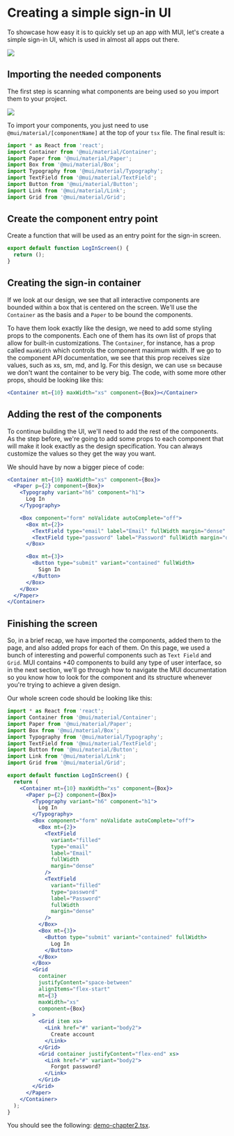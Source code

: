 # Creating a simple sign-in UI

<p class="description">To showcase how easy it is to quickly set up an app with MUI, let's create a simple sign-in UI, which is used in almost all apps out there. </p>

<img src="/static/learn/overview.png">

## Importing the needed components

The first step is scanning what components are being used so you import them to your project.

<img src="/static/learn/component-link.png">

To import your components, you just need to use `@mui/material/[componentName]` at the top of your `tsx` file. The final result is:

```jsx
import * as React from 'react';
import Container from '@mui/material/Container';
import Paper from '@mui/material/Paper';
import Box from '@mui/material/Box';
import Typography from '@mui/material/Typography';
import TextField from '@mui/material/TextField';
import Button from '@mui/material/Button';
import Link from '@mui/material/Link';
import Grid from '@mui/material/Grid';
```

## Create the component entry point

Create a function that will be used as an entry point for the sign-in screen.

```jsx
export default function LogInScreen() {
  return ();
}
```

## Creating the sign-in container

If we look at our design, we see that all interactive components are bounded within a box that is centered on the screen. We'll use the `Container` as the basis and a `Paper` to be bound the components.

To have them look exactly like the design, we need to add some styling props to the components. Each one of them has its own list of props that allow for built-in customizations. The `Container`, for instance, has a prop called `maxWidth` which controls the component maximum width. If we go to the component API documentation, we see that this prop receives size values, such as xs, sm, md, and lg. For this design, we can use `sm` because we don't want the container to be very big. The code, with some more other props, should be looking like this:

```jsx
<Container mt={10} maxWidth="xs" component={Box}></Container>
```

## Adding the rest of the components

To continue building the UI, we'll need to add the rest of the components. As the step before, we're going to add some props to each component that will make it look exactly as the design specification. You can always customize the values so they get the way you want.

We should have by now a bigger piece of code:

```jsx
<Container mt={10} maxWidth="xs" component={Box}>
  <Paper p={2} component={Box}>
    <Typography variant="h6" component="h1">
      Log In
    </Typography>

    <Box component="form" noValidate autoComplete="off">
      <Box mt={2}>
        <TextField type="email" label="Email" fullWidth margin="dense" />
        <TextField type="password" label="Password" fullWidth margin="dense" />
      </Box>

      <Box mt={3}>
        <Button type="submit" variant="contained" fullWidth>
          Sign In
        </Button>
      </Box>
    </Box>
  </Paper>
</Container>
```

## Finishing the screen

So, in a brief recap, we have imported the components, added them to the page, and also added props for each of them. On this page, we used a bunch of interesting and powerful components such as `Text Field` and `Grid`. MUI contains +40 components to build any type of user interface, so in the next section, we'll go through how to navigate the MUI documentation so you know how to look for the component and its structure whenever you're trying to achieve a given design.

Our whole screen code should be looking like this:

```jsx
import * as React from 'react';
import Container from '@mui/material/Container';
import Paper from '@mui/material/Paper';
import Box from '@mui/material/Box';
import Typography from '@mui/material/Typography';
import TextField from '@mui/material/TextField';
import Button from '@mui/material/Button';
import Link from '@mui/material/Link';
import Grid from '@mui/material/Grid';

export default function LogInScreen() {
  return (
    <Container mt={10} maxWidth="xs" component={Box}>
      <Paper p={2} component={Box}>
        <Typography variant="h6" component="h1">
          Log In
        </Typography>
        <Box component="form" noValidate autoComplete="off">
          <Box mt={2}>
            <TextField
              variant="filled"
              type="email"
              label="Email"
              fullWidth
              margin="dense"
            />
            <TextField
              variant="filled"
              type="password"
              label="Password"
              fullWidth
              margin="dense"
            />
          </Box>
          <Box mt={3}>
            <Button type="submit" variant="contained" fullWidth>
              Log In
            </Button>
          </Box>
        </Box>
        <Grid
          container
          justifyContent="space-between"
          alignItems="flex-start"
          mt={3}
          maxWidth="xs"
          component={Box}
        >
          <Grid item xs>
            <Link href="#" variant="body2">
              Create account
            </Link>
          </Grid>
          <Grid container justifyContent="flex-end" xs>
            <Link href="#" variant="body2">
              Forgot password?
            </Link>
          </Grid>
        </Grid>
      </Paper>
    </Container>
  );
}
```

You should see the following: [demo-chapter2.tsx](/learn/basics/demo-chapter2/).
